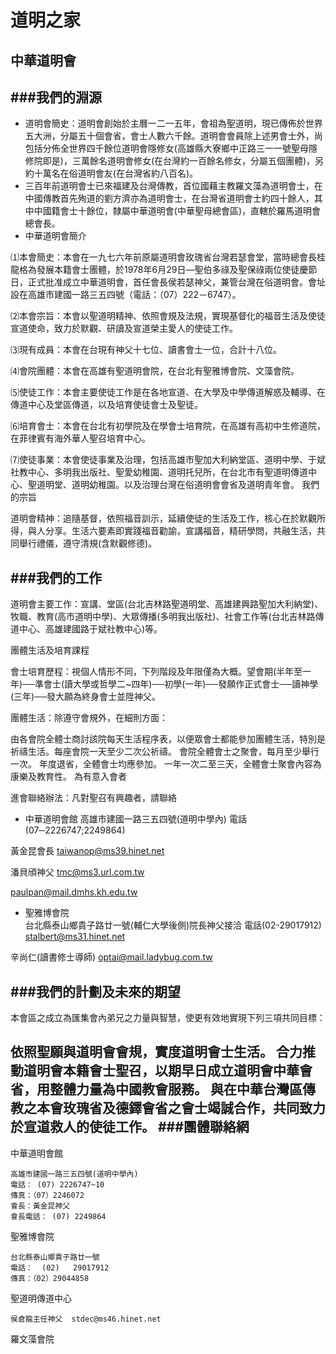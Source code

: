 道明之家
=========
中華道明會 
-------
###我們的淵源
-----------
+ 道明會簡史：道明會創始於主曆一二一五年，會祖為聖道明，現已傳佈於世界五大洲，分屬五十個會省，會士人數六千餘。道明會會員除上述男會士外，尚包括分佈全世界四千餘位道明會隱修女(高雄縣大寮鄉中正路三一一號聖母隱修院即是)，三萬餘名道明會修女(在台灣約一百餘名修女，分屬五個團體)，另約十萬名在俗道明會友(在台灣省約八百名)。
+ 三百年前道明會士已來福建及台灣傳教，首位國藉主教羅文藻為道明會士，在中國傳教首先殉道的劉方濟亦為道明會士，在台灣省道明會士約四十餘人，其中中國籍會士十餘位，隸屬中華道明會(中華聖母總會區)，直轄於羅馬道明會總會長。
+ 中華道明會簡介

⑴本會簡史：本會在一九七六年前原屬道明會玫瑰省台灣若瑟會堂，當時總會長桂龍格為發展本籍會士團體，於1978年6月29日—聖伯多祿及聖保祿兩位使徒慶節日，正式批准成立中華道明會，首任會長侯若瑟神父，兼管台灣在俗道明會。會址設在高雄市建國一路三五四號（電話：（07）222－6747）。

⑵本會宗旨：本會以聖道明精神、依照會規及法規，實現基督化的福音生活及使徒宣道使命，致力於默觀、研讀及宣道榮主愛人的使徒工作。

⑶現有成員：本會在台現有神父十七位、讀書會士一位，合計十八位。

⑷會院團體：本會在高雄有聖道明會院，在台北有聖雅博會院、文藻會院。

⑸使徒工作：本會主要使徒工作是在各地宣道、在大學及中學傳道解惑及輔導、在傳道中心及堂區傳道，以及培育使徒會士及聖徒。

⑹培育會士：本會在台北有初學院及在學會士培育院，在高雄有高初中生修道院，在菲律賓有海外華人聖召培育中心。

⑺使徒事業：本會使徒事業及治理，包括高雄市聖加大利納堂區、道明中學、于斌社教中心、多明我出版社、聖愛幼稚園、道明托兒所，在台北市有聖道明傳道中心、聖道明堂、道明幼稚園。以及治理台灣在俗道明會會省及道明青年會。
我們的宗旨

道明會精神：追隨基督，依照福音訓示，延續使徒的生活及工作，核心在於默觀所得，與人分享。生活六要素即實踐福音勸諭，宣講福音，精研學問，共融生活，共同舉行禮儀，遵守清規(含默觀修德)。

###我們的工作
-----------
道明會主要工作：宣講、堂區(台北吉林路聖道明堂、高雄建興路聖加大利納堂)、牧職、教育(高市道明中學)、大眾傳播(多明我出版社)、社會工作等(台北吉林路傳道中心、高雄建國路于斌社教中心)等。

團體生活及培育課程

會士培育歷程：視個人情形不同，下列階段及年限僅為大概。望會期(半年至一年)──準會士(讀大學或哲學二~四年)──初學(一年)──發願作正式會士──讀神學(三年)──發大願為終身會士並陞神父。

團體生活：除遵守會規外，在細則方面：

由各會院全體士商討該院每天生活程序表，以便眾會士都能參加團體生活，特別是祈禱生活。每座會院一天至少二次公祈禱。
會院全體會士之聚會，每月至少舉行一次。
年度退省，全體會士均應參加。
一年一次二至三天，全體會士聚會內容為康樂及教育性。
為有意入會者

進會聯絡辦法：凡對聖召有興趣者，請聯絡

+ 中華道明會館
高雄市建國一路三五四號(道明中學內)
電話(07─2226747;2249864)

黃金昆會長 taiwanop@ms39.hinet.net

潘貝頎神父  tmc@ms3.url.com.tw

paulpan@mail.dmhs.kh.edu.tw

+ 聖雅博會院  
台北縣泰山鄉貴子路廿一號(輔仁大學後側)院長神父接洽
電話(02-29017912)  stalbert@ms31.hinet.net

辛尚仁(讀書修士導師)  optai@mail.ladybug.com.tw

###我們的計劃及未來的期望
-----------
本會區之成立為匯集會內弟兄之力量與智慧，使更有效地實現下列三項共同目標：

依照聖願與道明會會規，實度道明會士生活。
合力推動道明會本籍會士聖召，以期早日成立道明會中華會省，用整體力量為中國教會服務。
與在中華台灣區傳教之本會玫瑰省及德鐸會省之會士竭誠合作，共同致力於宣道救人的使徒工作。
###團體聯絡網
-----------
中華道明會館

    高雄市建國一路三五四號(道明中學內)
    電話： (07) 2226747~10
    傳真：（07）2246072
    會長：黃金昆神父
    會長電話： (07) 2249864

聖雅博會院

    台北縣泰山鄉貴子路廿一號
    電話：  (02)   29017912
    傳真：（02）29044858


聖道明傳道中心

    侯倉龍主任神父  stdec@ms46.hinet.net
    
羅文藻會院